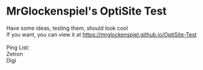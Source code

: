 # MrGlockenspiel's OptiSite Test

Have some ideas, testing them, should look cool <br>
If you want, you can view it at <https://mrglockenspiel.github.io/OptiSite-Test> <br><br>
Ping List: <br>
Zetron <br>
Digi <br>

